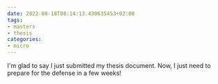 ```yaml
---
date: 2022-08-18T08:14:13.430635453+02:00
tags:
- masters
- thesis
categories:
- micro
---
```


I'm glad to say I just submitted my thesis document. Now, I just need to prepare for the defense in a few weeks!
